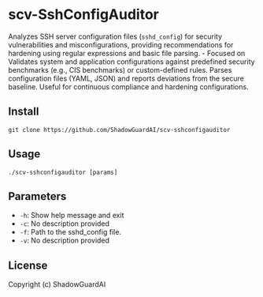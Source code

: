 # scv-SshConfigAuditor
Analyzes SSH server configuration files (`sshd_config`) for security vulnerabilities and misconfigurations, providing recommendations for hardening using regular expressions and basic file parsing. - Focused on Validates system and application configurations against predefined security benchmarks (e.g., CIS benchmarks) or custom-defined rules.  Parses configuration files (YAML, JSON) and reports deviations from the secure baseline. Useful for continuous compliance and hardening configurations.

## Install
`git clone https://github.com/ShadowGuardAI/scv-sshconfigauditor`

## Usage
`./scv-sshconfigauditor [params]`

## Parameters
- `-h`: Show help message and exit
- `-c`: No description provided
- `-f`: Path to the sshd_config file.
- `-v`: No description provided

## License
Copyright (c) ShadowGuardAI
